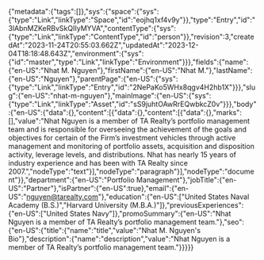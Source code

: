 {"metadata":{"tags":[]},"sys":{"space":{"sys":{"type":"Link","linkType":"Space","id":"eojhq1xf4v9y"}},"type":"Entry","id":"3lAbnMZKeRBvSkQIIyMYVA","contentType":{"sys":{"type":"Link","linkType":"ContentType","id":"person"}},"revision":3,"createdAt":"2023-11-24T20:55:03.662Z","updatedAt":"2023-12-04T18:18:48.643Z","environment":{"sys":{"id":"master","type":"Link","linkType":"Environment"}}},"fields":{"name":{"en-US":"Nhat M. Nguyen"},"firstName":{"en-US":"Nhat M."},"lastName":{"en-US":"Nguyen"},"parentPage":{"en-US":{"sys":{"type":"Link","linkType":"Entry","id":"2NePaKo5WHx8qgv4H2hb1X"}}},"slug":{"en-US":"nhat-m-nguyen"},"mainImage":{"en-US":{"sys":{"type":"Link","linkType":"Asset","id":"sS9juhtOAwRrEQwbkcZ0v"}}},"body":{"en-US":{"data":{},"content":[{"data":{},"content":[{"data":{},"marks":[],"value":"Nhat Nguyen is a member of TA Realty’s portfolio management team and is responsible for overseeing the achievement of the goals and objectives for certain of the Firm’s investment vehicles through active management and monitoring of portfolio assets, acquisition and disposition activity, leverage levels, and distributions. Nhat has nearly 15 years of industry experience and has been with TA Realty since 2007.","nodeType":"text"}],"nodeType":"paragraph"}],"nodeType":"document"}},"department":{"en-US":"Portfolio Management"},"jobTitle":{"en-US":"Partner"},"isPartner":{"en-US":true},"email":{"en-US":"nguyen@tarealty.com"},"education":{"en-US":["United States Naval Academy (B.S.)","Harvard University (M.B.A.)"]},"previousExperiences":{"en-US":["United States Navy"]},"promoSummary":{"en-US":"Nhat Nguyen is a member of TA Realty’s portfolio management team."},"seo":{"en-US":{"title":{"name":"title","value":"Nhat M. Nguyen's Bio"},"description":{"name":"description","value":"Nhat Nguyen is a member of TA Realty’s portfolio management team."}}}}}